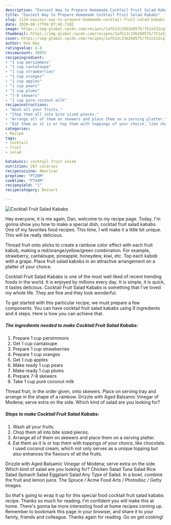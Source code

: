 ```yaml
---
description: "Easiest Way to Prepare Homemade Cocktail Fruit Salad Kababs"
title: "Easiest Way to Prepare Homemade Cocktail Fruit Salad Kababs"
slug: 1124-easiest-way-to-prepare-homemade-cocktail-fruit-salad-kababs
date: 2020-08-17T04:07:49.710Z
image: https://img-global.cpcdn.com/recipes/1afb13c33b2b0575/751x532cq70/cocktail-fruit-salad-kababs-recipe-main-photo.jpg
thumbnail: https://img-global.cpcdn.com/recipes/1afb13c33b2b0575/751x532cq70/cocktail-fruit-salad-kababs-recipe-main-photo.jpg
cover: https://img-global.cpcdn.com/recipes/1afb13c33b2b0575/751x532cq70/cocktail-fruit-salad-kababs-recipe-main-photo.jpg
author: Don Day
ratingvalue: 4.8
reviewcount: 38055
recipeingredient:
- "1 cup persimmons"
- "1 cup cantaloupe"
- "1 cup strawberries"
- "1 cup oranges"
- "1 cup apples"
- "1 cup pears"
- "1 cup plums"
- "7-8 skewers"
- "1 cup pure coconut milk"
recipeinstructions:
- "Wash all your fruits."
- "Chop them all into bite sized pieces."
- "Arrange all of them on skewers and place them on a serving platter."
- "Eat them as it is or top them with toppings of your choice, like chocolate. I used coconut cream, which not only serves as a unique topping but also enhances the flavours of all the fruits."
categories:
- Recipe
tags:
- cocktail
- fruit
- salad

katakunci: cocktail fruit salad 
nutrition: 267 calories
recipecuisine: American
preptime: "PT20M"
cooktime: "PT44M"
recipeyield: "1"
recipecategory: Dessert

---
```



![Cocktail Fruit Salad Kababs](https://img-global.cpcdn.com/recipes/1afb13c33b2b0575/751x532cq70/cocktail-fruit-salad-kababs-recipe-main-photo.jpg)

Hey everyone, it is me again, Dan, welcome to my recipe page. Today, I'm gonna show you how to make a special dish, cocktail fruit salad kababs. One of my favorites food recipes. This time, I will make it a little bit unique. This will be really delicious.

Thread fruit onto sticks to create a rainbow color effect with each fruit kabob, making a red/orange/yellow/green combination. For example, strawberry, cantaloupe, pineapple, honeydew, kiwi, etc. Top each kabob with a grape. Place fruit salad kabobs in an attractive arrangement on a platter of your choice.

Cocktail Fruit Salad Kababs is one of the most well liked of recent trending foods in the world. It is enjoyed by millions every day. It is simple, it is quick, it tastes delicious. Cocktail Fruit Salad Kababs is something that I've loved my whole life. They are fine and they look wonderful.


To get started with this particular recipe, we must prepare a few components. You can have cocktail fruit salad kababs using 9 ingredients and 4 steps. Here is how you can achieve that.

<!--inarticleads1-->

##### The ingredients needed to make Cocktail Fruit Salad Kababs:

1. Prepare 1 cup persimmons
1. Get 1 cup cantaloupe
1. Prepare 1 cup strawberries
1. Prepare 1 cup oranges
1. Get 1 cup apples
1. Make ready 1 cup pears
1. Make ready 1 cup plums
1. Prepare 7-8 skewers
1. Take 1 cup pure coconut milk


Thread fruit, in the order given, onto skewers. Place on serving tray and arrange in the shape of a rainbow. Drizzle with Aged Balsamic Vinegar of Modena; serve extra on the side. Which kind of salad are you looking for? 

<!--inarticleads2-->

##### Steps to make Cocktail Fruit Salad Kababs:

1. Wash all your fruits.
1. Chop them all into bite sized pieces.
1. Arrange all of them on skewers and place them on a serving platter.
1. Eat them as it is or top them with toppings of your choice, like chocolate. I used coconut cream, which not only serves as a unique topping but also enhances the flavours of all the fruits.


Drizzle with Aged Balsamic Vinegar of Modena; serve extra on the side. Which kind of salad are you looking for? Chicken Salad Tuna Salad Rice Salad Spinach Salad Eggplant Salad Any Type of Salad. In a bowl, combine the fruit and lemon juice. The Spruce / Acme Food Arts / Photodisc / Getty Images. 

So that's going to wrap it up for this special food cocktail fruit salad kababs recipe. Thanks so much for reading. I'm confident you will make this at home. There's gonna be more interesting food at home recipes coming up. Remember to bookmark this page in your browser, and share it to your family, friends and colleague. Thanks again for reading. Go on get cooking!
